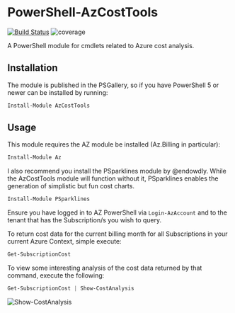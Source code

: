 # PowerShell-AzCostTools

[![Build Status](https://dev.azure.com/markwragg/GitHub/_apis/build/status/markwragg.PowerShell-AzCostTools?branchName=main)](https://dev.azure.com/markwragg/GitHub/_build/latest?definitionId=11&branchName=main) ![coverage](https://img.shields.io/badge/coverage-93%25-brightgreen.svg)

A PowerShell module for cmdlets related to Azure cost analysis.

## Installation

The module is published in the PSGallery, so if you have PowerShell 5 or newer can be installed by running:

```powershell
Install-Module AzCostTools
```

## Usage

This module requires the AZ module be installed (Az.Billing in particular):

```powershell
Install-Module Az
```

I also recommend you install the PSparklines module by @endowdly. While the AzCostTools module will function without it,  PSparklines enables the generation of simplistic but fun cost charts.

```powershell
Install-Module PSparklines
```

Ensure you have logged in to AZ PowerShell via `Login-AzAccount` and to the tenant that has the Subscription/s you wish to query.

To return cost data for the current billing month for all Subscriptions in your current Azure Context, simple execute:

```powershell
Get-SubscriptionCost
```

To view some interesting analysis of the cost data returned by that command, execute the following:

```powershell
Get-SubscriptionCost | Show-CostAnalysis
```

![Show-CostAnalysis](https://github.com/markwragg/PowerShell-AzCostTools/blob/main/Media/Show-CostAnalysis.gif)
